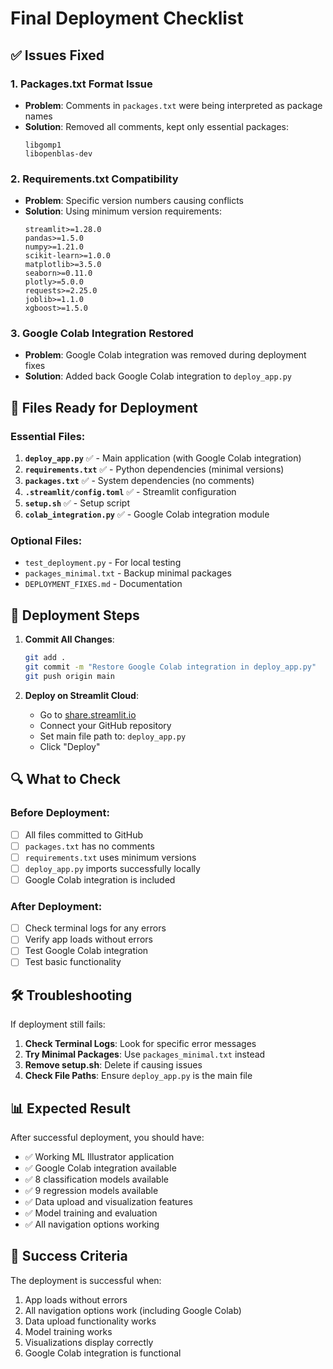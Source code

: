 # Final Deployment Checklist

## ✅ Issues Fixed

### 1. Packages.txt Format Issue
- **Problem**: Comments in `packages.txt` were being interpreted as package names
- **Solution**: Removed all comments, kept only essential packages:
  ```
  libgomp1
  libopenblas-dev
  ```

### 2. Requirements.txt Compatibility
- **Problem**: Specific version numbers causing conflicts
- **Solution**: Using minimum version requirements:
  ```
  streamlit>=1.28.0
  pandas>=1.5.0
  numpy>=1.21.0
  scikit-learn>=1.0.0
  matplotlib>=3.5.0
  seaborn>=0.11.0
  plotly>=5.0.0
  requests>=2.25.0
  joblib>=1.1.0
  xgboost>=1.5.0
  ```

### 3. Google Colab Integration Restored
- **Problem**: Google Colab integration was removed during deployment fixes
- **Solution**: Added back Google Colab integration to `deploy_app.py`

## 📁 Files Ready for Deployment

### Essential Files:
1. **`deploy_app.py`** ✅ - Main application (with Google Colab integration)
2. **`requirements.txt`** ✅ - Python dependencies (minimal versions)
3. **`packages.txt`** ✅ - System dependencies (no comments)
4. **`.streamlit/config.toml`** ✅ - Streamlit configuration
5. **`setup.sh`** ✅ - Setup script
6. **`colab_integration.py`** ✅ - Google Colab integration module

### Optional Files:
- `test_deployment.py` - For local testing
- `packages_minimal.txt` - Backup minimal packages
- `DEPLOYMENT_FIXES.md` - Documentation

## 🚀 Deployment Steps

1. **Commit All Changes**:
   ```bash
   git add .
   git commit -m "Restore Google Colab integration in deploy_app.py"
   git push origin main
   ```

2. **Deploy on Streamlit Cloud**:
   - Go to [share.streamlit.io](https://share.streamlit.io)
   - Connect your GitHub repository
   - Set main file path to: `deploy_app.py`
   - Click "Deploy"

## 🔍 What to Check

### Before Deployment:
- [ ] All files committed to GitHub
- [ ] `packages.txt` has no comments
- [ ] `requirements.txt` uses minimum versions
- [ ] `deploy_app.py` imports successfully locally
- [ ] Google Colab integration is included

### After Deployment:
- [ ] Check terminal logs for any errors
- [ ] Verify app loads without errors
- [ ] Test Google Colab integration
- [ ] Test basic functionality

## 🛠️ Troubleshooting

If deployment still fails:

1. **Check Terminal Logs**: Look for specific error messages
2. **Try Minimal Packages**: Use `packages_minimal.txt` instead
3. **Remove setup.sh**: Delete if causing issues
4. **Check File Paths**: Ensure `deploy_app.py` is the main file

## 📊 Expected Result

After successful deployment, you should have:
- ✅ Working ML Illustrator application
- ✅ Google Colab integration available
- ✅ 8 classification models available
- ✅ 9 regression models available
- ✅ Data upload and visualization features
- ✅ Model training and evaluation
- ✅ All navigation options working

## 🎯 Success Criteria

The deployment is successful when:
1. App loads without errors
2. All navigation options work (including Google Colab)
3. Data upload functionality works
4. Model training works
5. Visualizations display correctly
6. Google Colab integration is functional
